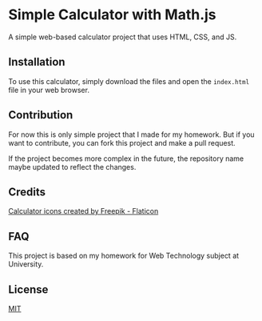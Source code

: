 
# Simple Calculator with Math.js
A simple web-based calculator project that uses HTML, CSS, and JS.


## Installation

To use this calculator, simply download the files and open the `index.html` file in your web browser.

## Contribution

For now this is only simple project that I made for my homework. But if you want to contribute, you can fork this project and make a pull request.  

If the project becomes more complex in the future, the repository name maybe updated to reflect the changes.

## Credits

<a href="https://www.flaticon.com/free-icons/calculator" title="calculator icons">Calculator icons created by Freepik - Flaticon</a>


## FAQ

This project is based on my homework for Web Technology subject at University.


## License

[MIT](LICENSE)